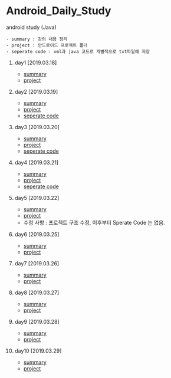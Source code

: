 # Android_Daily_Study
android study (Java)

```
- summary : 강의 내용 정리
- project : 안드로이드 프로젝트 폴더
- seperate code : xml과 java 코드르 개별적으로 txt파일에 저장
```

 1. day1 [2019.03.18]
       -  [summary](https://github.com/hyejin830/Android_Daily_Study/blob/master/Day1/Summary.md) 
       -  [project](https://github.com/hyejin830/Android_Daily_Study/tree/master/Day1/MyApplication2) 

 2. day2 [2019.03.19]
       -  [summary](https://github.com/hyejin830/Android_Daily_Study/blob/master/Day2/Summary.md) 
       -  [project](https://github.com/hyejin830/Android_Daily_Study/tree/master/Day2/Lesson_2_0319)
       -  [seperate code](https://github.com/hyejin830/Android_Daily_Study/tree/master/Day2/Seprate_Source_Code)

 3. day3 [2019.03.20]
       - [summary](https://github.com/hyejin830/Android_Daily_Study/blob/master/Day3/Summary.md) 
       - [project](https://github.com/hyejin830/Android_Daily_Study/tree/master/Day3/Lesson_3_0320)
       - [seperate code](https://github.com/hyejin830/Android_Daily_Study/tree/master/Day3/text)

 4. day4 [2019.03.21]
       - [summary](https://github.com/hyejin830/Android_Daily_Study/blob/master/Day4/Summary.md) 
       - [project](https://github.com/hyejin830/Android_Daily_Study/tree/master/Day4/Lesson_4_0321)
       - [seperate code](https://github.com/hyejin830/Android_Daily_Study/tree/master/Day4/text)

5. day5 [2019.03.22]
      - [summary](https://github.com/hyejin830/Android_Daily_Study/blob/master/Day5/Summary.md)
      - [project](https://github.com/hyejin830/Android_Daily_Study/tree/master/Day5/Lesson_5_0322)
      - 수정 사항 : 프로젝트 구조 수정, 이후부터 Sperate Code 는 없음.

6. day6 [2019.03.25]
      - [summary](https://github.com/hyejin830/Android_Daily_Study/blob/master/Day6/Summary.md)
      - [project](https://github.com/hyejin830/Android_Daily_Study/tree/master/Day6/Lesson_6_0325)

7. day7 [2019.03.26]
      - [summary](https://github.com/hyejin830/Android_Daily_Study/blob/master/Day7/Summary.md)
      - [project](https://github.com/hyejin830/Android_Daily_Study/tree/master/Day7/Lesson_7_0326)

8. day8 [2019.03.27]
      - [summary](https://github.com/hyejin830/Android_Daily_Study/blob/master/Day8/Summary.md)
      - [project](https://github.com/hyejin830/Android_Daily_Study/tree/master/Day8/Lesson_8_0327)

9. day9 [2019.03.28]
      - [summary](https://github.com/hyejin830/Android_Daily_Study/blob/master/Day9/Summary.md)
      - [project](https://github.com/hyejin830/Android_Daily_Study/tree/master/Day9/Lesson_9_0328)

10. day10 [2019.03.29]
      - [summary](https://github.com/hyejin830/Android_Daily_Study/blob/master/day10/Summary.md)
      - [project](https://github.com/hyejin830/Android_Daily_Study/tree/master/day10/Lesson_10_0329)